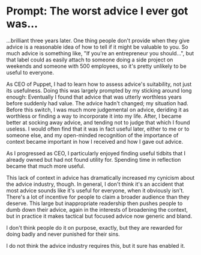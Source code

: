 # Prompt: The worst advice I ever got was...
...brilliant three years later. One thing people don't provide when they give advice is a reasonable idea of how to tell if it might be valuable to you. So much advice is something like, "If you're an entrepreneur you should...", but that label could as easily attach to someone doing a side project on weekends and someone with 500 employees, so it's pretty unlikely to be useful to everyone.

As CEO of Puppet, I had to learn how to assess advice's suitability, not just its usefulness. Doing this was largely prompted by my sticking around long enough: Eventually I found that advice that was utterly worthless years before suddenly had value. The advice hadn't changed; my situation had. Before this switch, I was much more judgemental on advice, deriding it as worthless or finding a way to incorporate it into my life. After, I became better at socking away advice, and tending not to judge that which I found useless. I would often find that it was in fact useful later, either to me or to someone else, and my open-minded recognition of the importance of context became important in how I received and how I gave out advice.

As I progressed as CEO, I particularly enjoyed finding useful tidbits that I already owned but had not found utility for. Spending time in reflection became that much more useful.

This lack of context in advice has dramatically increased my cynicism about the advice industry, though. In general, I don't think it's an accident that most advice sounds like it's useful for everyone, when it obviously isn't. There's a lot of incentive for people to claim a broader audience than they deserve. This large but inappropriate readership then pushes people to dumb down their advice, again in the interests of broadening the context, but in practice it makes tactical but focused advice now generic and bland.

I don't think people do it on purpose, exactly, but they are rewarded for doing badly and never punished for their sins.

I do not think the advice industry requires this, but it sure has enabled it.